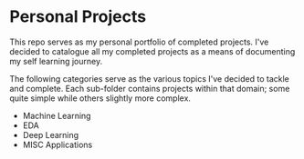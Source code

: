 # Personal Projects

This repo serves as my personal portfolio of completed projects. I've decided to catalogue all my completed projects as a means of documenting my self learning journey.

The following categories serve as the various topics I've decided to tackle and complete. Each sub-folder contains projects within that domain; some quite simple while others slightly more complex.

- Machine Learning
- EDA
- Deep Learning
- MISC Applications
